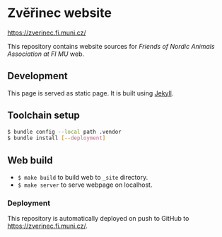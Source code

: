 # Zvěřinec website

<https://zverinec.fi.muni.cz/>

This repository contains website sources for _Friends of Nordic Animals
Association at FI MU_ web.

## Development

This page is served as static page. It is built using
[Jekyll](https://jekyllrb.com/).

## Toolchain setup

```bash
$ bundle config --local path .vendor
$ bundle install [--deployment]
```

## Web build

 * `$ make build` to build web to `_site` directory.
 * `$ make server` to serve webpage on localhost.

### Deployment

This repository is automatically deployed on push to GitHub to
<https://zverinec.fi.muni.cz/>.
